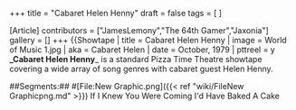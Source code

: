 +++
title = "Cabaret Helen Henny"
draft = false
tags = [ ]

[Article]
contributors = ["JamesLemony","The 64th Gamer","Jaxonia"]
gallery = []
+++
{{Showtape | title = Cabaret Helen Henny
| image = World of Music 1.jpg
| aka = Cabaret Helen
| date = October, 1979
| pttreel = y
**_Cabaret Helen Henny**_ is a standard Pizza Time Theatre showtape covering a wide array of song genres with cabaret guest Helen Henny.

##Segments:##
#[File:New Graphic.png]({{< ref "wiki/FileNew Graphicpng.md" >}}) If I Knew You Were Coming I'd Have Baked A Cake
##